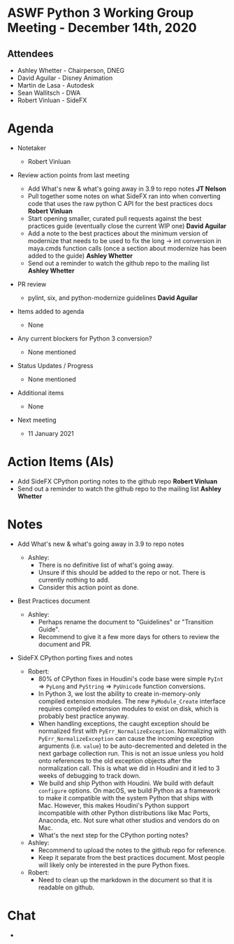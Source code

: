 # **ASWF Python 3 Working Group Meeting - December 14th, 2020**

## Attendees
* Ashley Whetter - Chairperson, DNEG
* David Aguilar - Disney Animation
* Martin de Lasa - Autodesk
* Sean Wallitsch - DWA
* Robert Vinluan - SideFX

# Agenda

- Notetaker
  - Robert Vinluan

- Review action points from last meeting
  - Add What's new & what's going away in 3.9 to repo notes **JT Nelson**
  - Pull together some notes on what SideFX ran into when converting code that
    uses the raw python C API for the best practices docs **Robert Vinluan**
  - Start opening smaller, curated pull requests against the best
    practices guide (eventually close the current WIP one) **David Aguilar**
  - Add a note to the best practices about the minimum version of
    modernize that needs to be used to fix the long -> int conversion
    in maya.cmds function calls (once a section about modernize has
    been added to the guide) **Ashley Whetter**
  - Send out a reminder to watch the github repo to the mailing list
    **Ashley Whetter**

- PR review
  - pylint, six, and python-modernize guidelines **David Aguilar**

- Items added to agenda
  - None

- Any current blockers for Python 3 conversion?
  - None mentioned

- Status Updates / Progress
  - None mentioned

- Additional items
  - None

- Next meeting
  - 11 January 2021

# Action Items (AIs)
  - Add SideFX CPython porting notes to the github repo
    **Robert Vinluan**
  - Send out a reminder to watch the github repo to the mailing list
    **Ashley Whetter**

# Notes
  - Add What's new & what's going away in 3.9 to repo notes
    - Ashley:
      - There is no definitive list of what's going away.
      - Unsure if this should be added to the repo or not.  There is currently nothing to add.
      - Consider this action point as done.

  - Best Practices document
    - Ashley:
      - Perhaps rename the document to "Guidelines" or "Transition Guide".
      - Recommend to give it a few more days for others to review the document and PR.

  - SideFX CPython porting fixes and notes
    - Robert:
      - 80% of CPython fixes in Houdini's code base were simple `PyInt` => `PyLong` and `PyString` => `PyUnicode` function conversions.
      - In Python 3, we lost the ability to create in-memory-only compiled extension modules.  The new `PyModule_Create` interface requires compiled extension modules to exist on disk, which is probably best practice anyway.
      - When handling exceptions, the caught exception should be normalized first with `PyErr_NormalizeException`.  Normalizing with `PyErr_NormalizeException` can cause the incoming exception arguments (i.e. `value`) to be auto-decremented and deleted in the next garbage collection run.  This is not an issue unless you hold onto references to the old exception objects after the normalization call.  This is what we did in Houdini and it led to 3 weeks of debugging to track down.
      - We build and ship Python with Houdini.  We build with default `configure` options.  On macOS, we build Python as a framework to make it compatible with the system Python that ships with Mac.  However, this makes Houdini's Python support incompatible with other Python distributions like Mac Ports, Anaconda, etc.  Not sure what other studios and vendors do on Mac.
      - What's the next step for the CPython porting notes?
    - Ashley:
      - Recommend to upload the notes to the github repo for reference.
      - Keep it separate from the best practices document.  Most people will likely only be interested in the pure Python fixes.
    - Robert:
      - Need to clean up the markdown in the document so that it is readable on github.
      
# Chat
  - 

